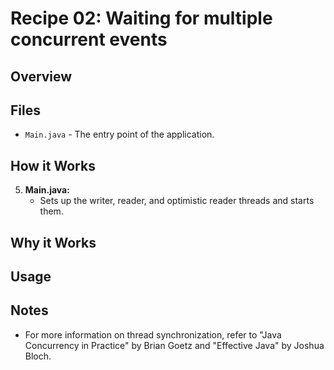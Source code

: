 # Recipe 02: Waiting for multiple concurrent events

## Overview

## Files

- `Main.java` - The entry point of the application.

## How it Works
5. **Main.java:**
    - Sets up the writer, reader, and optimistic reader threads and starts them.

## Why it Works

## Usage

## Notes
- For more information on thread synchronization, refer to "Java Concurrency in Practice" by Brian Goetz and "Effective Java" by Joshua Bloch.


